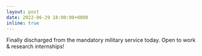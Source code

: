 ```yaml
---
layout: post
date: 2022-06-29 18:00:00+0800
inline: true
---
```


Finally discharged from the mandatory military service today.
Open to work & research internships!